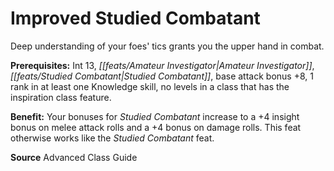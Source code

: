 ﻿---
cssclass: [feats]

---
# Improved Studied Combatant

Deep understanding of your foes' tics grants you the upper hand in combat.

**Prerequisites:** Int 13, _[[feats/Amateur Investigator|Amateur Investigator]]_, _[[feats/Studied Combatant|Studied Combatant]]_, base attack bonus +8, 1 rank in at least one Knowledge skill, no levels in a class that has the inspiration class feature.

**Benefit:** Your bonuses for _Studied Combatant_ increase to a +4 insight bonus on melee attack rolls and a +4 bonus on damage rolls. This feat otherwise works like the _Studied Combatant_ feat.

**Source** Advanced Class Guide